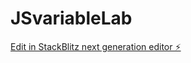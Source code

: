 # JSvariableLab

[Edit in StackBlitz next generation editor ⚡️](https://stackblitz.com/~/github.com/SurendherD/JSvariableLab)